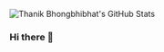 ![Thanik Bhongbhibhat's GitHub Stats](https://github-readme-stats.vercel.app/api?username=bhongy&title_color=fff&icon_color=8B959E&text_color=9f9f9f&bg_color=0E1217)

### Hi there 👋

<!--
**bhongy/bhongy** is a ✨ _special_ ✨ repository because its `README.md` (this file) appears on your GitHub profile.

Here are some ideas to get you started:

- 🔭 I’m currently working on ...
- 🌱 I’m currently learning ...
- 👯 I’m looking to collaborate on ...
- 🤔 I’m looking for help with ...
- 💬 Ask me about ...
- 📫 How to reach me: ...
- 😄 Pronouns: ...
- ⚡ Fun fact: ...
-->
